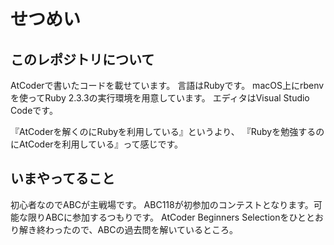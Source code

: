# せつめい

## このレポジトリについて

AtCoderで書いたコードを載せています。
言語はRubyです。
macOS上にrbenvを使ってRuby 2.3.3の実行環境を用意しています。
エディタはVisual Studio Codeです。

『AtCoderを解くのにRubyを利用している』というより、
『Rubyを勉強するのにAtCoderを利用している』って感じです。

## いまやってること

初心者なのでABCが主戦場です。
ABC118が初参加のコンテストとなります。可能な限りABCに参加するつもりです。
AtCoder Beginners Selectionをひととおり解き終わったので、ABCの過去問を解いているところ。
